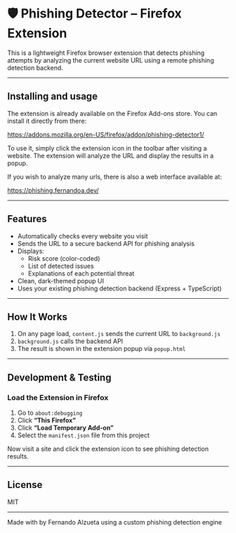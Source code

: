 # 🛡️ Phishing Detector – Firefox Extension

This is a lightweight Firefox browser extension that detects phishing attempts by analyzing the current website URL using a remote phishing detection backend.

---

## Installing and usage

The extension is already available on the Firefox Add-ons store. You can install it directly from there:

<https://addons.mozilla.org/en-US/firefox/addon/phishing-detector1/>

To use it, simply click the extension icon in the toolbar after visiting a website. The extension will analyze the URL and display the results in a popup.

If you wish to analyze many urls, there is also a web interface available at:

<https://phishing.fernandoa.dev/>

---

## Features

- Automatically checks every website you visit
- Sends the URL to a secure backend API for phishing analysis
- Displays:
  - Risk score (color-coded)
  - List of detected issues
  - Explanations of each potential threat
- Clean, dark-themed popup UI
- Uses your existing phishing detection backend (Express + TypeScript)

---

## How It Works

1. On any page load, `content.js` sends the current URL to `background.js`
2. `background.js` calls the backend API
3. The result is shown in the extension popup via `popup.html`

---

## Development & Testing

### Load the Extension in Firefox

1. Go to `about:debugging`
2. Click **“This Firefox”**
3. Click **“Load Temporary Add-on”**
4. Select the `manifest.json` file from this project

Now visit a site and click the extension icon to see phishing detection results.

---

## License

MIT

---

Made with by Fernando Alzueta using a custom phishing detection engine
